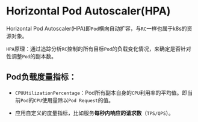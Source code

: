 # Horizontal Pod Autoscaler(HPA)

Horizontal Pod Autoscaler(HPA)即`Pod`横向自动扩容，与`RC`一样也属于k8s的资源对象。

`HPA`原理：通过追踪分析`RC`控制的所有目标`Pod`的负载变化情况，来确定是否针对性调整`Pod`的副本数。

## Pod负载度量指标：

+ `CPUUtilizationPercentage`：Pod所有副本自身的`CPU`利用率的平均值。即当前`Pod`的`CPU`使用量除以`Pod Request`的值。

+ 应用自定义的度量指标，比如服务**每秒内响应的请求数**（`TPS/QPS`）。